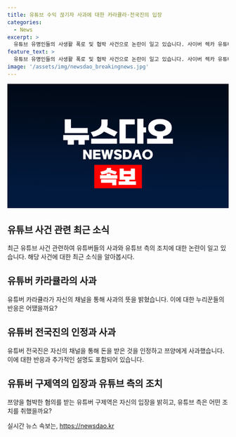 ```yaml
---
title: 유튜브 수익 끊기자 사과에 대한 카라큘라·전국진의 입장
categories:
  - News
excerpt: >
  유튜브 유명인들의 사생활 폭로 및 협박 사건으로 논란이 일고 있습니다. 사이버 렉카 유튜버들이 사과를 했지만, 유튜브는 수익화 중지 조치를 내려 논란을 일으켰습니다. 유튜버 카라큘라와 전국진은 돈을 받은 사실을 인정하고 사과했지만, 누리꾼들의 비난을 받고 있습니다. 또한 구제역은 쯔양을 협박한 적이 없다고 주장하며, 쯔양은 이를 인정하지 않고 사생활 폭로를 이유로 사이버 렉카 유튜버들을 고소하겠다고 밝혀 유튜브 측도 해당 유튜버들의 수익 차단 조치를 내렸습니다.
feature_text: >
  유튜브 유명인들의 사생활 폭로 및 협박 사건으로 논란이 일고 있습니다. 사이버 렉카 유튜버들이 사과를 했지만, 유튜브는 수익화 중지 조치를 내려 논란을 일으켰습니다. 유튜버 카라큘라와 전국진은 돈을 받은 사실을 인정하고 사과했지만, 누리꾼들의 비난을 받고 있습니다. 또한 구제역은 쯔양을 협박한 적이 없다고 주장하며, 쯔양은 이를 인정하지 않고 사생활 폭로를 이유로 사이버 렉카 유튜버들을 고소하겠다고 밝혀 유튜브 측도 해당 유튜버들의 수익 차단 조치를 내렸습니다.
image: '/assets/img/newsdao_breakingnews.jpg'
---
```


<p><img src="/assets/img/newsdao_breakingnews.jpg" alt="cryptoinkorea 속보" /></p>

<h2 data-ke-size="size26">유튜브 사건 관련 최근 소식</h2>

<p data-ke-size="size16">최근 유튜브 사건 관련하여 유튜버들의 사과와 유튜브 측의 조치에 대한 논란이 일고 있습니다. 해당 사건에 대한 최근 소식을 알아봅시다.</p>

<h2>유튜버 카라큘라의 사과</h2>

<p data-ke-size="size16">유튜버 카라큘라가 자신의 채널을 통해 사과의 뜻을 밝혔습니다. 이에 대한 누리꾼들의 반응은 어땠을까요?</p>

<h2>유튜버 전국진의 인정과 사과</h2>

<p data-ke-size="size16">유튜버 전국진은 자신의 채널을 통해 돈을 받은 것을 인정하고 쯔양에게 사과했습니다. 이에 대한 반응과 추가적인 설명도 포함되어 있습니다.</p>

<h2>유튜버 구제역의 입장과 유튜브 측의 조치</h2>

<p data-ke-size="size16">쯔양을 협박한 혐의를 받는 유튜버 구제역은 자신의 입장을 밝히고, 유튜브 측은 어떤 조치를 취했을까요?</p>
실시간 뉴스 속보는, <a href="https://newsdao.kr" rel="dofollow">https://newsdao.kr</a>


